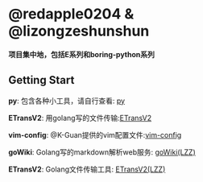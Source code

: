 # @redapple0204 & @lizongzeshunshun

**项目集中地，包括E系列和boring-python系列**

## Getting Start

**py**: 包含各种小工具，请自行查看: [py](https://github.com/redapple0204/my-boring-python/tree/master/py)

**ETransV2**: 用golang写的文件传输:[ETransV2](https://github.com/redapple0204/my-boring-python/tree/master/ETransV2)

**vim-config**: @K-Guan提供的vim配置文件:[vim-config](https://github.com/redapple0204/my-boring-python/tree/master/vim-config)

**goWiki**: Golang写的markdown解析web服务: [goWiki(LZZ)](https://github.com/lizongzeshunshun/goWiki)

**ETransV2**: Golang文件传输工具: [ETransV2(LZZ)](https://github.com/lizongzeshunshun/ETransV2)

